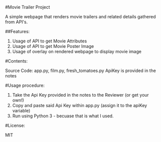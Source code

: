 #Movie Trailer Project

A simple webpage that renders movie trailers and related details gathered from API's.

##Features:

1) Usage of API to get Movie Attributes
2) Usage of API to get Movie Poster Image
3) Usage of overlay on rendered webpage to display movie image

#Contents:

Source Code: app.py, film.py, fresh_tomatoes.py
ApiKey is provided in the notes

#Usage procedure:

1) Take the Api Key provided in the notes to the Reviewer (or get your own!)
2) Copy and paste said Api Key within app.py (assign it to the apiKey variable)
3) Run using Python 3 - becuase that is what I used.

#License:

MIT